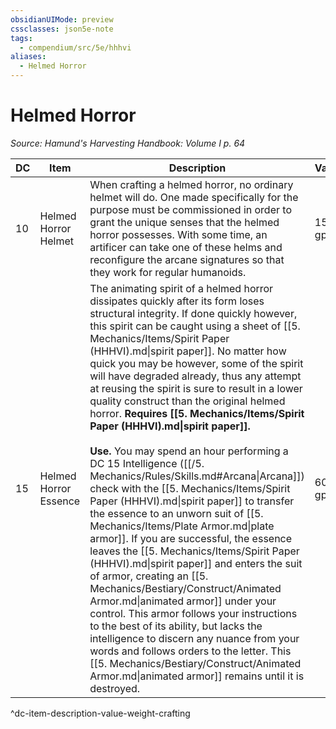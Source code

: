 ```yaml
---
obsidianUIMode: preview
cssclasses: json5e-note
tags:
  - compendium/src/5e/hhhvi
aliases:
  - Helmed Horror
---
```

# Helmed Horror
*Source: Hamund's Harvesting Handbook: Volume I p. 64* 

| DC | Item | Description | Value | Weight | Crafting |
|----|------|-------------|-------|--------|----------|
| 10 | Helmed Horror Helmet | When crafting a helmed horror, no ordinary helmet will do. One made specifically for the purpose must be commissioned in order to grant the unique senses that the helmed horror possesses. With some time, an artificer can take one of these helms and reconfigure the arcane signatures so that they work for regular humanoids. | 15 gp | 8 lb | [[5. Mechanics/Items/Blinders Helm (HHHVI).md\|Blinders Helm]] |
| 15 | Helmed Horror Essence | The animating spirit of a helmed horror dissipates quickly after its form loses structural integrity. If done quickly however, this spirit can be caught using a sheet of [[5. Mechanics/Items/Spirit Paper (HHHVI).md\|spirit paper]]. No matter how quick you may be however, some of the spirit will have degraded already, thus any attempt at reusing the spirit is sure to result in a lower quality construct than the original helmed horror. **Requires [[5. Mechanics/Items/Spirit Paper (HHHVI).md\|spirit paper]].**<br /><br />**Use.** You may spend an hour performing a DC 15 Intelligence ([[/5. Mechanics/Rules/Skills.md#Arcana\|Arcana]]) check with the [[5. Mechanics/Items/Spirit Paper (HHHVI).md\|spirit paper]] to transfer the essence to an unworn suit of [[5. Mechanics/Items/Plate Armor.md\|plate armor]]. If you are successful, the essence leaves the [[5. Mechanics/Items/Spirit Paper (HHHVI).md\|spirit paper]] and enters the suit of armor, creating an [[5. Mechanics/Bestiary/Construct/Animated Armor.md\|animated armor]] under your control. This armor follows your instructions to the best of its ability, but lacks the intelligence to discern any nuance from your words and follows orders to the letter. This [[5. Mechanics/Bestiary/Construct/Animated Armor.md\|animated armor]] remains until it is destroyed. | 60 gp | 1 lb | — |
^dc-item-description-value-weight-crafting

